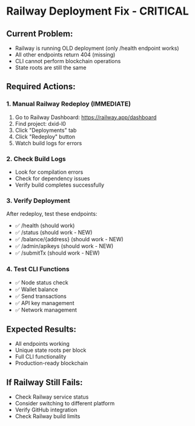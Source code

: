 # Railway Deployment Fix - CRITICAL

## Current Problem:
- Railway is running OLD deployment (only /health endpoint works)
- All other endpoints return 404 (missing)
- CLI cannot perform blockchain operations
- State roots are still the same

## Required Actions:

### 1. Manual Railway Redeploy (IMMEDIATE)
1. Go to Railway Dashboard: https://railway.app/dashboard
2. Find project: dxid-l0
3. Click "Deployments" tab
4. Click "Redeploy" button
5. Watch build logs for errors

### 2. Check Build Logs
- Look for compilation errors
- Check for dependency issues
- Verify build completes successfully

### 3. Verify Deployment
After redeploy, test these endpoints:
- ✅ /health (should work)
- ✅ /status (should work - NEW)
- ✅ /balance/{address} (should work - NEW)
- ✅ /admin/apikeys (should work - NEW)
- ✅ /submitTx (should work - NEW)

### 4. Test CLI Functions
- ✅ Node status check
- ✅ Wallet balance
- ✅ Send transactions
- ✅ API key management
- ✅ Network management

## Expected Results:
- All endpoints working
- Unique state roots per block
- Full CLI functionality
- Production-ready blockchain

## If Railway Still Fails:
- Check Railway service status
- Consider switching to different platform
- Verify GitHub integration
- Check Railway build limits
